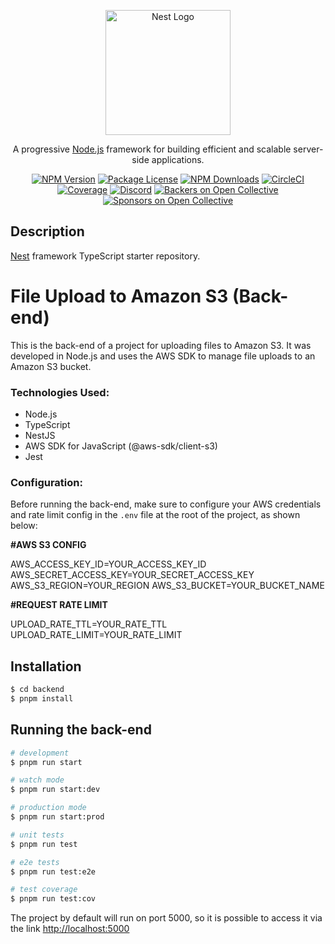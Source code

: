 <p align="center">
  <a href="http://nestjs.com/" target="blank"><img src="https://nestjs.com/img/logo-small.svg" width="200" alt="Nest Logo" /></a>
</p>

[circleci-image]: https://img.shields.io/circleci/build/github/nestjs/nest/master?token=abc123def456
[circleci-url]: https://circleci.com/gh/nestjs/nest

  <p align="center">A progressive <a href="http://nodejs.org" target="_blank">Node.js</a> framework for building efficient and scalable server-side applications.</p>
    <p align="center">
<a href="https://www.npmjs.com/~nestjscore" target="_blank"><img src="https://img.shields.io/npm/v/@nestjs/core.svg" alt="NPM Version" /></a>
<a href="https://www.npmjs.com/~nestjscore" target="_blank"><img src="https://img.shields.io/npm/l/@nestjs/core.svg" alt="Package License" /></a>
<a href="https://www.npmjs.com/~nestjscore" target="_blank"><img src="https://img.shields.io/npm/dm/@nestjs/common.svg" alt="NPM Downloads" /></a>
<a href="https://circleci.com/gh/nestjs/nest" target="_blank"><img src="https://img.shields.io/circleci/build/github/nestjs/nest/master" alt="CircleCI" /></a>
<a href="https://coveralls.io/github/nestjs/nest?branch=master" target="_blank"><img src="https://coveralls.io/repos/github/nestjs/nest/badge.svg?branch=master#9" alt="Coverage" /></a>
<a href="https://discord.gg/G7Qnnhy" target="_blank"><img src="https://img.shields.io/badge/discord-online-brightgreen.svg" alt="Discord"/></a>
<a href="https://opencollective.com/nest#backer" target="_blank"><img src="https://opencollective.com/nest/backers/badge.svg" alt="Backers on Open Collective" /></a>
<a href="https://opencollective.com/nest#sponsor" target="_blank"><img src="https://opencollective.com/nest/sponsors/badge.svg" alt="Sponsors on Open Collective" /></a>
  
</p>
  <!--[![Backers on Open Collective](https://opencollective.com/nest/backers/badge.svg)](https://opencollective.com/nest#backer)
  [![Sponsors on Open Collective](https://opencollective.com/nest/sponsors/badge.svg)](https://opencollective.com/nest#sponsor)-->

## Description

[Nest](https://github.com/nestjs/nest) framework TypeScript starter repository.

# File Upload to Amazon S3 (Back-end)

This is the back-end of a project for uploading files to Amazon S3. It was developed in Node.js and uses the AWS SDK to manage file uploads to an Amazon S3 bucket.

### Technologies Used:

- Node.js
- TypeScript
- NestJS
- AWS SDK for JavaScript (@aws-sdk/client-s3)
- Jest

### Configuration:

Before running the back-end, make sure to configure your AWS credentials and rate limit config in the `.env` file at the root of the project, as shown below:

**#AWS S3 CONFIG**

AWS_ACCESS_KEY_ID=YOUR_ACCESS_KEY_ID
AWS_SECRET_ACCESS_KEY=YOUR_SECRET_ACCESS_KEY
AWS_S3_REGION=YOUR_REGION
AWS_S3_BUCKET=YOUR_BUCKET_NAME

**#REQUEST RATE LIMIT**

UPLOAD_RATE_TTL=YOUR_RATE_TTL
UPLOAD_RATE_LIMIT=YOUR_RATE_LIMIT

## Installation

```bash
$ cd backend
$ pnpm install
```

## Running the back-end

```bash
# development
$ pnpm run start

# watch mode
$ pnpm run start:dev

# production mode
$ pnpm run start:prod
```

```bash
# unit tests
$ pnpm run test

# e2e tests
$ pnpm run test:e2e

# test coverage
$ pnpm run test:cov
```

The project by default will run on port 5000, so it is possible to access it via the link [http://localhost:5000](http://localhost:5000)
